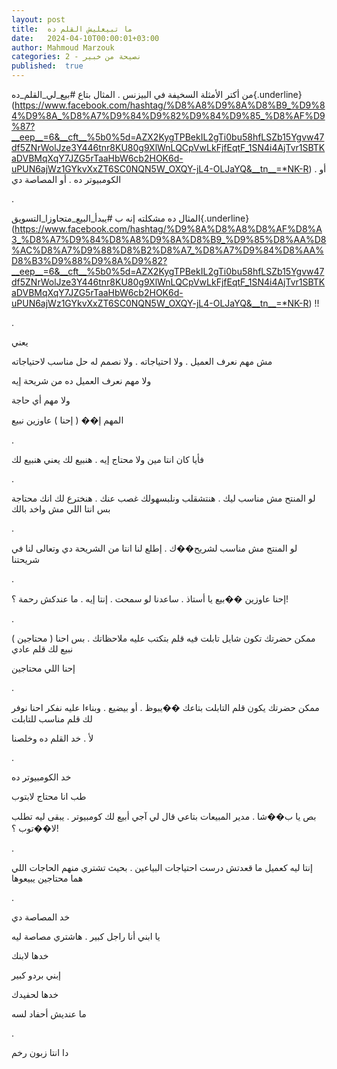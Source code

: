 ```yaml
---
layout: post
title:  ما تبيعليش القلم ده
date:   2024-04-10T00:00:01+03:00
author: Mahmoud Marzouk
categories: 2 - نصيحة من خبير
published:  true
---
```

من أكتر الأمثلة السخيفة في البيزنس . المثال بتاع
\#بيع_لي_القلم_ده{.underline}(https://www.facebook.com/hashtag/%D8%A8%D9%8A%D8%B9_%D9%84%D9%8A_%D8%A7%D9%84%D9%82%D9%84%D9%85_%D8%AF%D9%87?__eep__=6&__cft__%5b0%5d=AZX2KygTPBekIL2gTi0bu58hfLSZb15Ygvw47df5ZNrWolJze3Y446tnr8KU80g9XlWnLQCpVwLkFjfEqtF_1SN4i4AjTvr1SBTKaDVBMqXqY7JZG5rTaaHbW6cb2HOK6d-uPUN6ajWz1GYkvXxZT6SC0NQN5W_OXQY-jL4-OLJaYQ&__tn__=*NK-R)
. أو الكومبيوتر ده . أو المصاصة دي

.

المثال ده مشكلته إنه ب
\#يبدأ_البيع_متجاوزا_التسويق{.underline}(https://www.facebook.com/hashtag/%D9%8A%D8%A8%D8%AF%D8%A3_%D8%A7%D9%84%D8%A8%D9%8A%D8%B9_%D9%85%D8%AA%D8%AC%D8%A7%D9%88%D8%B2%D8%A7_%D8%A7%D9%84%D8%AA%D8%B3%D9%88%D9%8A%D9%82?__eep__=6&__cft__%5b0%5d=AZX2KygTPBekIL2gTi0bu58hfLSZb15Ygvw47df5ZNrWolJze3Y446tnr8KU80g9XlWnLQCpVwLkFjfEqtF_1SN4i4AjTvr1SBTKaDVBMqXqY7JZG5rTaaHbW6cb2HOK6d-uPUN6ajWz1GYkvXxZT6SC0NQN5W_OXQY-jL4-OLJaYQ&__tn__=*NK-R)
!!

.

يعني

مش مهم نعرف العميل . ولا احتياجاته . ولا نصمم له حل مناسب
لاحتياجاته

ولا مهم نعرف العميل ده من شريحة إيه

ولا مهم أي حاجة

المهم إ�� ( إحنا ) عاوزين نبيع

.

فأيا كان انتا مين ولا محتاج إيه . هنبيع لك يعني هنبيع لك

.

لو المنتح مش مناسب ليك . هنتشقلب ونلبسهولك غصب عنك . هنخترع لك انك
محتاجة بس انتا اللي مش واخد بالك

.

لو المنتج مش مناسب لشريح��ك . إطلع لنا انتا من الشريحة دي وتعالى لنا في
شريحتنا

.

إحنا عاوزين ��بيع يا أستاذ . ساعدنا لو سمحت . إنتا إيه . ما عندكش رحمة
؟!

.

ممكن حضرتك تكون شايل تابلت فيه قلم بتكتب عليه ملاحظاتك . بس احنا (
محتاجين ) نبيع لك قلم عادي

إحنا اللي محتاجين

.

ممكن حضرتك يكون قلم التابلت بتاعك ��يبوظ . أو بيضيع . وبناءا عليه نفكر
احنا نوفر لك قلم مناسب للتابلت

لأ . خد القلم ده وخلصنا

.

خد الكومبيوتر ده

طب انا محتاج لابتوب

بص يا ب��شا . مدير المبيعات بتاعي قال لي آجي أبيع لك كومبيوتر . يبقى ليه
تطلب لا��توب ؟!

.

إنتا ليه كعميل ما قعدتش درست احتياجات البياعين . بحيث تشتري منهم
الحاجات اللي هما محتاجين يبيعوها

.

خد المصاصة دي

يا ابني أنا راجل كبير . هاشتري مصاصة ليه

خدها لابنك

إبني بردو كبير

خدها لحفيدك

ما عنديش أحفاد لسه

.

دا انتا زبون رخم
